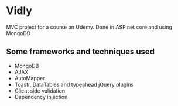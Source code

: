 # Vidly
MVC project for a course on Udemy. Done in ASP.net core and using MongoDB

## Some frameworks and techniques used
* MongoDB 
* AJAX
* AutoMapper
* Toastr, DataTables and typeahead jQuery plugins
* Client side validation
* Dependency injection
